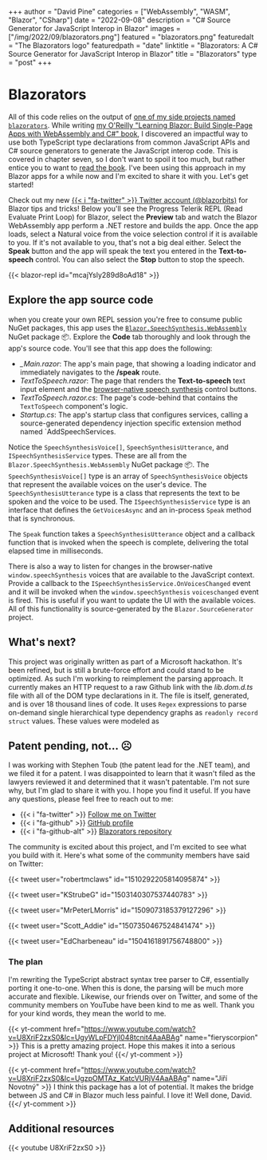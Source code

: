 +++
author = "David Pine"
categories = ["WebAssembly", "WASM", "Blazor", "CSharp"]
date = "2022-09-08"
description = "C# Source Generator for JavaScript Interop in Blazor"
images = ["/img/2022/09/blazorators.png"]
featured = "blazorators.png"
featuredalt = "The Blazorators logo"
featuredpath = "date"
linktitle = "Blazorators: A C# Source Generator for JavaScript Interop in Blazor"
title = "Blazorators"
type = "post"
+++

# Blazorators

All of this code relies on the output of [one of my side projects named `blazorators`](https://github.com/IEvangelist/blazorators). While writing [my O'Reilly "Learning Blazor: Build Single-Page Apps with WebAssembly and C#" book](../learning-blazor), I discovered an impactful way to use both TypeScript type declarations from common JavaScript APIs and C# source generators to generate the JavaScript interop code. This is covered in chapter seven, so I don't want to spoil it too much, but rather entice you to want to [read the book](../learning-blazor). I've been using this approach in my Blazor apps for a while now and I'm excited to share it with you. Let's get started!

Check out my new [{{< i "fa-twitter" >}} Twitter account (@blazorbits)](twitter.com/@blazorbits) for Blazor tips and tricks! Below you'll see the Progress Telerik REPL (Read Evaluate Print Loop) for Blazor, select the **Preview** tab and watch the Blazor WebAssembly app perform a .NET restore and builds the app. Once the app loads, select a Natural voice from the voice selection control if it is available to you. If it's not available to you, that's not a big deal either. Select the **Speak** button and the app will speak the text you entered in the **Text-to-speech** control. You can also select the **Stop** button to stop the speech.

{{< blazor-repl id="mcajYsly289d8oAd18" >}}

## Explore the app source code

when you create your own REPL session you're free to consume public NuGet packages, this app uses the [`Blazor.SpeechSynthesis.WebAssembly`](https://www.nuget.org/packages/Blazor.SpeechSynthesis.WebAssembly) NuGet package 📦.
Explore the **Code** tab thoroughly and look through the app's source code. You'll see that this app does the following:

- *_Main.razor*: The app's main page, that showing a loading indicator and immediately navigates to the **/speak** route.
- *TextToSpeech.razor*: The page that renders the **Text-to-speech** text input element and the [browser-native speech synthesis](https://developer.mozilla.org/en-US/docs/Web/API/Window/speechSynthesis) control buttons.
- *TextToSpeech.razor.cs*: The page's code-behind that contains the `TextToSpeech` component's logic.
- *Startup.cs*: The app's startup class that configures services, calling a source-generated dependency injection specific extension method named `AddSpeechServices.

Notice the `SpeechSynthesisVoice[]`, `SpeechSynthesisUtterance`, and `ISpeechSynthesisService` types. These are all from the `Blazor.SpeechSynthesis.WebAssembly` NuGet package 📦. The `SpeechSynthesisVoice[]` type is an array of `SpeechSynthesisVoice` objects that represent the available voices on the user's device. The `SpeechSynthesisUtterance` type is a class that represents the text to be spoken and the voice to be used. The `ISpeechSynthesisService` type is an interface that defines the `GetVoicesAsync` and an in-process `Speak` method that is synchronous.

The `Speak` function takes a `SpeechSynthesisUtterance` object and a callback function that is invoked when the speech is complete, delivering the total elapsed time in milliseconds.

There is also a way to listen for changes in the browser-native `window.speechSynthesis` voices that are available to the JavaScript context. Provide a callback to the `ISpeechSynthesisService.OnVoicesChanged` event and it will be invoked when the `window.speechSynthesis` `voiceschanged` event is fired. This is useful if you want to update the UI with the available voices. All of this functionality is source-generated by the `Blazor.SourceGenerator` project.

## What's next?

This project was originally written as part of a Microsoft hackathon. It's been refined, but is still a brute-force effort and could stand to be optimized. As such I'm working to reimplement the parsing approach. It currently makes an HTTP request to a raw Github link with the *lib.dom.d.ts* file with all of the DOM type declarations in it. The file is itself, generated, and is over 18 thousand lines of code. It uses `Regex` expressions to parse on-demand single hierarchical type dependency graphs as `readonly record struct` values. These values were modeled as  

## Patent pending, not... ☹️

I was working with Stephen Toub (the patent lead for the .NET team), and we filed it for a patent. I was disappointed to learn that it wasn't filed as the lawyers reviewed it and determined that it wasn't patentable. I'm not sure why, but I'm glad to share it with you. I hope you find it useful. If you have any questions, please feel free to reach out to me:

- {{< i "fa-twitter" >}} [Follow me on Twitter](https://twitter.com/davidpine7)
- {{< i "fa-github" >}} [GitHub profile](https://github.com/IEvangelist)
- {{< i "fa-github-alt" >}} [Blazorators repository](https://github.com/IEvangelist/blazorators)

The community is excited about this project, and I'm excited to see what you build with it. Here's what some of the community members have said on Twitter:

{{< tweet user="robertmclaws" id="1510292205814095874" >}}

{{< tweet user="KStrubeG" id="1503140307537440783" >}}

{{< tweet user="MrPeterLMorris" id="1509073185379127296" >}}

{{< tweet user="Scott_Addie" id="1507350467524841474" >}}

{{< tweet user="EdCharbeneau" id="1504161891756748800" >}}

### The plan

I'm rewriting the TypeScript abstract syntax tree parser to C#, essentially porting it one-to-one. When this is done, the parsing will be much more accurate and flexible. Likewise, our friends over on Twitter, and some of the community members on YouTube have been kind to me as well. Thank you for your kind words, they mean the world to me.

{{< yt-comment href="https://www.youtube.com/watch?v=U8XriF2zxS0&lc=UgyWLpFDYjI048tcnit4AaABAg" name="fieryscorpion" >}}
This is a pretty amazing project. Hope this makes it into a serious project at Microsoft!
Thank you!
{{</ yt-comment >}}

{{< yt-comment href="https://www.youtube.com/watch?v=U8XriF2zxS0&lc=UgzpOMTAz_KatcVURjV4AaABAg" name="Jiří Novotný"  >}}
I think this package has a lot of potential. It makes the bridge between JS and C# in Blazor much less painful. I love it! Well done, David.
{{</ yt-comment >}}

## Additional resources

{{< youtube U8XriF2zxS0 >}}
